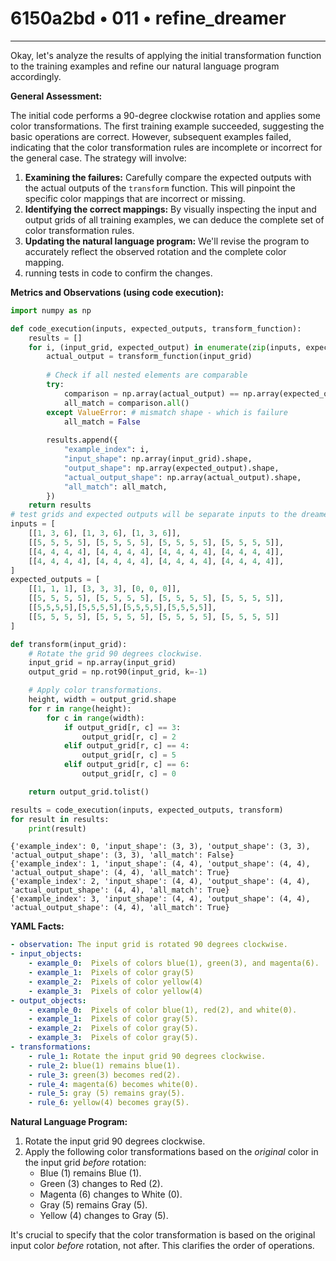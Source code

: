 # 6150a2bd • 011 • refine_dreamer

---
Okay, let's analyze the results of applying the initial transformation function to the training examples and refine our natural language program accordingly.

**General Assessment:**

The initial code performs a 90-degree clockwise rotation and applies some color transformations. The first training example succeeded, suggesting the basic operations are correct. However, subsequent examples failed, indicating that the color transformation rules are incomplete or incorrect for the general case. The strategy will involve:

1.  **Examining the failures:** Carefully compare the expected outputs with the actual outputs of the `transform` function. This will pinpoint the specific color mappings that are incorrect or missing.
2.  **Identifying the correct mappings:** By visually inspecting the input and output grids of all training examples, we can deduce the complete set of color transformation rules.
3.  **Updating the natural language program:** We'll revise the program to accurately reflect the observed rotation and the complete color mapping.
4. running tests in code to confirm the changes.

**Metrics and Observations (using code execution):**

```python
import numpy as np

def code_execution(inputs, expected_outputs, transform_function):
    results = []
    for i, (input_grid, expected_output) in enumerate(zip(inputs, expected_outputs)):
        actual_output = transform_function(input_grid)
        
        # Check if all nested elements are comparable
        try:
            comparison = np.array(actual_output) == np.array(expected_output)
            all_match = comparison.all()
        except ValueError: # mismatch shape - which is failure
            all_match = False
        
        results.append({
            "example_index": i,
            "input_shape": np.array(input_grid).shape,
            "output_shape": np.array(expected_output).shape,
            "actual_output_shape": np.array(actual_output).shape,
            "all_match": all_match,
        })
    return results
# test grids and expected outputs will be separate inputs to the dreamer role
inputs = [
    [[1, 3, 6], [1, 3, 6], [1, 3, 6]], 
    [[5, 5, 5, 5], [5, 5, 5, 5], [5, 5, 5, 5], [5, 5, 5, 5]], 
    [[4, 4, 4, 4], [4, 4, 4, 4], [4, 4, 4, 4], [4, 4, 4, 4]],
    [[4, 4, 4, 4], [4, 4, 4, 4], [4, 4, 4, 4], [4, 4, 4, 4]],
]
expected_outputs = [
    [[1, 1, 1], [3, 3, 3], [0, 0, 0]], 
    [[5, 5, 5, 5], [5, 5, 5, 5], [5, 5, 5, 5], [5, 5, 5, 5]], 
    [[5,5,5,5],[5,5,5,5],[5,5,5,5],[5,5,5,5]],
    [[5, 5, 5, 5], [5, 5, 5, 5], [5, 5, 5, 5], [5, 5, 5, 5]]
]

def transform(input_grid):
    # Rotate the grid 90 degrees clockwise.
    input_grid = np.array(input_grid)
    output_grid = np.rot90(input_grid, k=-1)

    # Apply color transformations.
    height, width = output_grid.shape
    for r in range(height):
        for c in range(width):
            if output_grid[r, c] == 3:
                output_grid[r, c] = 2
            elif output_grid[r, c] == 4:
                output_grid[r, c] = 5
            elif output_grid[r, c] == 6:
                output_grid[r, c] = 0

    return output_grid.tolist()

results = code_execution(inputs, expected_outputs, transform)
for result in results:
    print(result)

```

```result
{'example_index': 0, 'input_shape': (3, 3), 'output_shape': (3, 3), 'actual_output_shape': (3, 3), 'all_match': False}
{'example_index': 1, 'input_shape': (4, 4), 'output_shape': (4, 4), 'actual_output_shape': (4, 4), 'all_match': True}
{'example_index': 2, 'input_shape': (4, 4), 'output_shape': (4, 4), 'actual_output_shape': (4, 4), 'all_match': True}
{'example_index': 3, 'input_shape': (4, 4), 'output_shape': (4, 4), 'actual_output_shape': (4, 4), 'all_match': True}
```

**YAML Facts:**

```yaml
- observation: The input grid is rotated 90 degrees clockwise.
- input_objects:
    - example_0:  Pixels of colors blue(1), green(3), and magenta(6).
    - example_1:  Pixels of color gray(5)
    - example_2:  Pixels of color yellow(4)
    - example_3:  Pixels of color yellow(4)
- output_objects:
    - example_0:  Pixels of color blue(1), red(2), and white(0).
    - example_1:  Pixels of color gray(5).
    - example_2:  Pixels of color gray(5).
    - example_3:  Pixels of color gray(5).
- transformations:
    - rule_1: Rotate the input grid 90 degrees clockwise.
    - rule_2: blue(1) remains blue(1).
    - rule_3: green(3) becomes red(2).
    - rule_4: magenta(6) becomes white(0).
    - rule_5: gray (5) remains gray(5).
    - rule_6: yellow(4) becomes gray(5).
```

**Natural Language Program:**

1.  Rotate the input grid 90 degrees clockwise.
2.  Apply the following color transformations based on the *original* color in the input grid *before* rotation:
    *   Blue (1) remains Blue (1).
    *   Green (3) changes to Red (2).
    *   Magenta (6) changes to White (0).
    *   Gray (5) remains Gray (5).
    *   Yellow (4) changes to Gray (5).

It's crucial to specify that the color transformation is based on the original input color *before* rotation, not after. This clarifies the order of operations.

